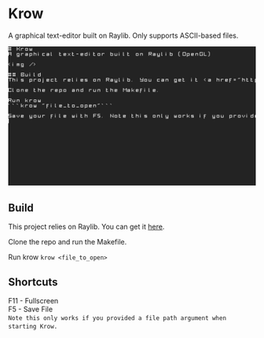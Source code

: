 # Krow
A graphical text-editor built on Raylib. Only supports ASCII-based files.

<img src="krow.png" />

## Build
This project relies on Raylib. You can get it <a href="https://github.com/raysan5/raylib">here</a>.

Clone the repo and run the Makefile.

Run krow
```krow <file_to_open>```

## Shortcuts
F11 - Fullscreen <br />
F5 - Save File <br />
```Note this only works if you provided a file path argument when starting Krow.```
